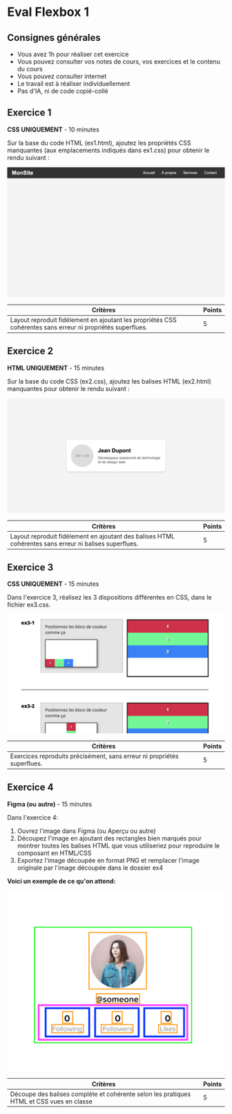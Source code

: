 # Eval Flexbox 1

## Consignes générales

- Vous avez 1h pour réaliser cet exercice
- Vous pouvez consulter vos notes de cours, vos exercices et le contenu du cours
- Vous pouvez consulter internet
- Le travail est à réaliser individuellement
- Pas d'IA, ni de code copié-collé

## Exercice 1

**CSS UNIQUEMENT** - 10 minutes

Sur la base du code HTML (ex1.html), ajoutez les propriétés CSS manquantes (aux emplacements indiqués dans ex1.css) pour obtenir le rendu suivant :

![ex1](ex1/ex1.png)

| Critères                                                                                                    | Points |
| ----------------------------------------------------------------------------------------------------------- | ------ |
| Layout reproduit fidèlement en ajoutant les propriétés CSS cohérentes sans erreur ni propriétés superflues. | 5      |

## Exercice 2

**HTML UNIQUEMENT** - 15 minutes

Sur la base du code CSS (ex2.css), ajoutez les balises HTML (ex2.html) manquantes pour obtenir le rendu suivant :

![ex2](ex2/ex2.png)

| Critères                                                                                               | Points |
| ------------------------------------------------------------------------------------------------------ | ------ |
| Layout reproduit fidèlement en ajoutant des balises HTML cohérentes sans erreur ni balises superflues. | 5      |

## Exercice 3

**CSS UNIQUEMENT** - 15 minutes

Dans l'exercice 3, réalisez les 3 dispositions différentes en CSS, dans le fichier ex3.css.

![ex3](ex3/ex3.png)

| Critères                                                                | Points |
| ----------------------------------------------------------------------- | ------ |
| Exercices reproduits précisément, sans erreur ni propriétés superflues. | 5      |

## Exercice 4

**Figma (ou autre)** - 15 minutes

Dans l'exercice 4:

1. Ouvrez l'image dans Figma (ou Aperçu ou autre)
2. Découpez l'image en ajoutant des rectangles bien marqués pour montrer toutes les balises HTML que vous utiliseriez pour reproduire le composant en HTML/CSS
3. Exportez l'image découpée en format PNG et remplacer l'image originale par l'image découpée dans le dossier ex4

**Voici un exemple de ce qu'on attend:**

![ex4](ex4/demo.png)

| Critères                                                                                 | Points |
| ---------------------------------------------------------------------------------------- | ------ |
| Découpe des balises complète et cohérente selon les pratiques HTML et CSS vues en classe | 5      |
